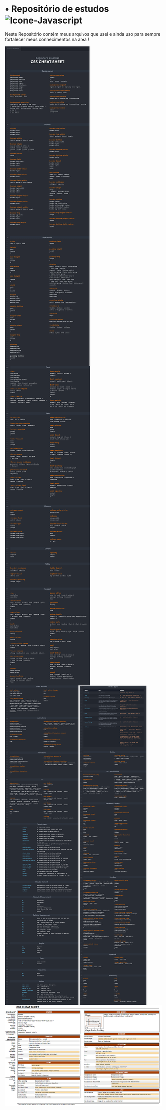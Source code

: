 # • Repositório de estudos <img align="center" alt="Icone-Javascript" src="https://img.shields.io/badge/CSS3-1572B6?style=for-the-badge&logo=css3&logoColor=white">

Neste Repositório contém meus arquivos que usei e ainda uso para sempre fortalecer meus conhecimentos na area ! 

<img align="center" alt="sheets" src="sheets1.webp">
<img align="center" alt="sheets" src="sheets2.webp">
<img align="center" alt="sheets" src="sheets3.png">
<img align="center" alt="sheets" src="sheets%204.png">
<img align="center" alt="sheets" src="sheets%20css.png">
